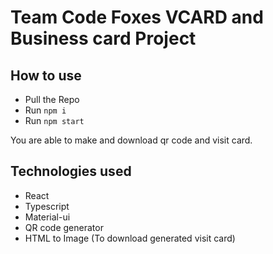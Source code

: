 # Team Code Foxes VCARD and Business card Project

## How to use

* Pull the Repo
* Run `npm i`
* Run `npm start`

You are able to make and download qr code and visit card.

## Technologies used
* React
* Typescript
* Material-ui
* QR code generator
* HTML to Image (To download generated visit card)
